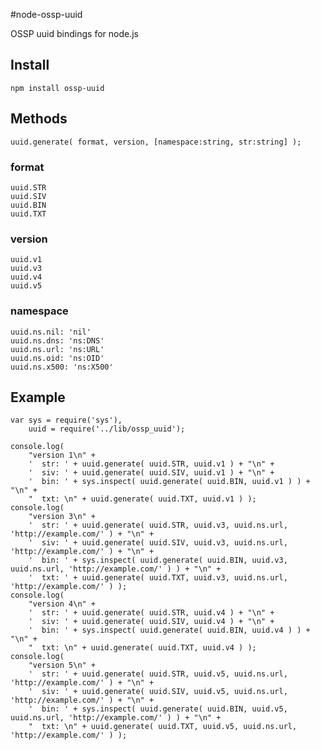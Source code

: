 #node-ossp-uuid

OSSP uuid bindings for node.js

## Install

    npm install ossp-uuid

## Methods

    uuid.generate( format, version, [namespace:string, str:string] );

### format

    uuid.STR
    uuid.SIV
    uuid.BIN
    uuid.TXT

### version

    uuid.v1
    uuid.v3
    uuid.v4
    uuid.v5

### namespace

    uuid.ns.nil: 'nil' 
    uuid.ns.dns: 'ns:DNS'
    uuid.ns.url: 'ns:URL'
    uuid.ns.oid: 'ns:OID'
    uuid.ns.x500: 'ns:X500'

## Example

    var sys = require('sys'),
        uuid = require('../lib/ossp_uuid');

    console.log( 
        "version 1\n" +
        '  str: ' + uuid.generate( uuid.STR, uuid.v1 ) + "\n" + 
        '  siv: ' + uuid.generate( uuid.SIV, uuid.v1 ) + "\n" +
        '  bin: ' + sys.inspect( uuid.generate( uuid.BIN, uuid.v1 ) ) + "\n" +
        "  txt: \n" + uuid.generate( uuid.TXT, uuid.v1 ) );
    console.log( 
        "version 3\n" +
        '  str: ' + uuid.generate( uuid.STR, uuid.v3, uuid.ns.url, 'http://example.com/' ) + "\n" + 
        '  siv: ' + uuid.generate( uuid.SIV, uuid.v3, uuid.ns.url, 'http://example.com/' ) + "\n" + 
        '  bin: ' + sys.inspect( uuid.generate( uuid.BIN, uuid.v3, uuid.ns.url, 'http://example.com/' ) ) + "\n" + 
        '  txt: ' + uuid.generate( uuid.TXT, uuid.v3, uuid.ns.url, 'http://example.com/' ) );
    console.log( 
        "version 4\n" +
        '  str: ' + uuid.generate( uuid.STR, uuid.v4 ) + "\n" + 
        '  siv: ' + uuid.generate( uuid.SIV, uuid.v4 ) + "\n" + 
        '  bin: ' + sys.inspect( uuid.generate( uuid.BIN, uuid.v4 ) ) + "\n" + 
        "  txt: \n" + uuid.generate( uuid.TXT, uuid.v4 ) );
    console.log( 
        "version 5\n" +
        '  str: ' + uuid.generate( uuid.STR, uuid.v5, uuid.ns.url, 'http://example.com/' ) + "\n" +
        '  siv: ' + uuid.generate( uuid.SIV, uuid.v5, uuid.ns.url, 'http://example.com/' ) + "\n" + 
        '  bin: ' + sys.inspect( uuid.generate( uuid.BIN, uuid.v5, uuid.ns.url, 'http://example.com/' ) ) + "\n" + 
        "  txt: \n" + uuid.generate( uuid.TXT, uuid.v5, uuid.ns.url, 'http://example.com/' ) );

